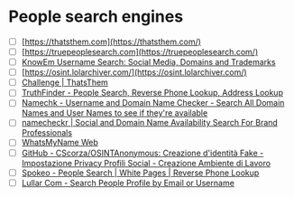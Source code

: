 # People search engines

- [ ] [https://thatsthem.com](https://thatsthem.com/)
- [ ] [https://truepeoplesearch.com](https://truepeoplesearch.com/)
- [ ] [KnowEm Username Search: Social Media, Domains and Trademarks](https://knowem.com/)
- [ ] [https://osint.lolarchiver.com/](https://osint.lolarchiver.com/)
- [ ] [Challenge | ThatsThem](https://thatsthem.com/challenge?r=%2F)
- [ ] [TruthFinder - People Search, Reverse Phone Lookup, Address Lookup](https://www.truthfinder.com/)
- [ ] [Namechk - Username and Domain Name Checker - Search All Domain Names and User Names to see if they're available](https://namechk.com/)
- [ ] [namecheckr | Social and Domain Name Availability Search For Brand Professionals](https://www.namecheckr.com/)
- [ ] [WhatsMyName Web](https://whatsmyname.app/)
- [ ] [GitHub - CScorza/OSINTAnonymous: Creazione d'identità Fake - Impostazione Privacy Profili Social - Creazione Ambiente di Lavoro](https://github.com/CScorza/OSINTAnonymous)
- [ ] [Spokeo - People Search | White Pages | Reverse Phone Lookup](https://www.spokeo.com/)
- [ ] [Lullar Com - Search People Profile by Email or Username](https://lullar-com-3.appspot.com/)